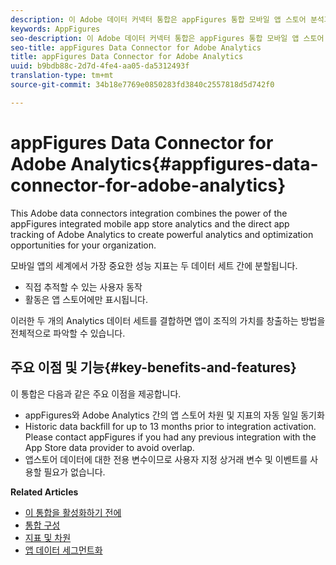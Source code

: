 ```yaml
---
description: 이 Adobe 데이터 커넥터 통합은 appFigures 통합 모바일 앱 스토어 분석과 Adobe Analytics의 직접 앱 추적을 결합하여 조직에 강력한 분석 및 최적화 기회를 만듭니다.
keywords: AppFigures
seo-description: 이 Adobe 데이터 커넥터 통합은 appFigures 통합 모바일 앱 스토어 분석과 Adobe Analytics의 직접 앱 추적을 결합하여 조직에 강력한 분석 및 최적화 기회를 만듭니다.
seo-title: appFigures Data Connector for Adobe Analytics
title: appFigures Data Connector for Adobe Analytics
uuid: b9bdb88c-2d7d-4fe4-aa05-da5312493f
translation-type: tm+mt
source-git-commit: 34b18e7769e0850283fd3840c2557818d5d742f0

---
```



# appFigures Data Connector for Adobe Analytics{#appfigures-data-connector-for-adobe-analytics}

This Adobe data connectors integration combines the power of the appFigures integrated mobile app store analytics and the direct app tracking of Adobe Analytics to create powerful analytics and optimization opportunities for your organization.

모바일 앱의 세계에서 가장 중요한 성능 지표는 두 데이터 세트 간에 분할됩니다.

* 직접 추적할 수 있는 사용자 동작
* 활동은 앱 스토어에만 표시됩니다.

이러한 두 개의 Analytics 데이터 세트를 결합하면 앱이 조직의 가치를 창출하는 방법을 전체적으로 파악할 수 있습니다.

## 주요 이점 및 기능{#key-benefits-and-features}

이 통합은 다음과 같은 주요 이점을 제공합니다.

* appFigures와 Adobe Analytics 간의 앱 스토어 차원 및 지표의 자동 일일 동기화
* Historic data backfill for up to 13 months prior to integration activation. Please contact appFigures if you had any previous integration with the App Store data provider to avoid overlap.
* 앱스토어 데이터에 대한 전용 변수이므로 사용자 지정 상거래 변수 및 이벤트를 사용할 필요가 없습니다.

**Related Articles**

* [이 통합을 활성화하기 전에](appfigures-before-activation.md)
* [통합 구성](t-appfigures-integration.md)
* [지표 및 차원](appfigures-metrics.md)
* [앱 데이터 세그먼트화](appfigures-segment-filter.md)
